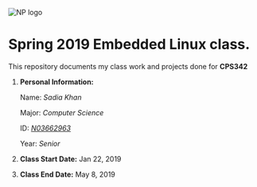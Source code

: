 ![NP logo](https://www.newpaltz.edu/media/identity/logos/newpaltzlogo.jpg)

# **Spring 2019 Embedded Linux class.** 

This repository documents my class work and projects done for **CPS342**

1. **Personal Information:**
   
	Name: *Sadia Khan*
  
	Major: *Computer Science*
   
	ID: *[N03662963](https://github.com/N03662963/ELSpring2018)*
   
	Year: *Senior*

2. **Class Start Date:** Jan 22, 2019
  
3. **Class End Date:** May 8, 2019

